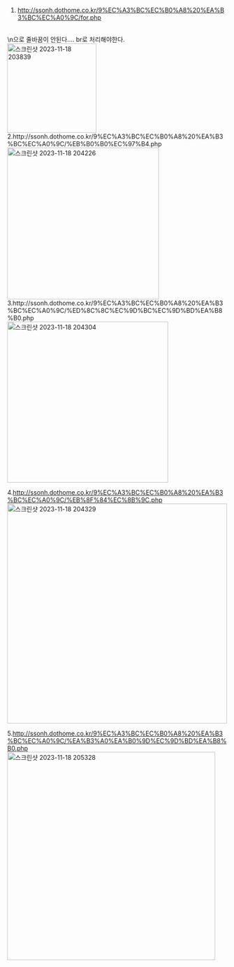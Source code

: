 1. http://ssonh.dothome.co.kr/9%EC%A3%BC%EC%B0%A8%20%EA%B3%BC%EC%A0%9C/for.php
<br>
\n으로 줄바꿈이 안된다.... br로 처리해야한다.
<br>
<img width="204" alt="스크린샷 2023-11-18 203839" src="https://github.com/Sossoh/WebP23/assets/128332587/1183ccc6-9c8a-453e-9177-fa9c02858266">
<br>
2.http://ssonh.dothome.co.kr/9%EC%A3%BC%EC%B0%A8%20%EA%B3%BC%EC%A0%9C/%EB%B0%B0%EC%97%B4.php
<br>
<img width="347" alt="스크린샷 2023-11-18 204226" src="https://github.com/Sossoh/WebP23/assets/128332587/ba04db03-35fe-43c6-8637-de1637519e8e">
<br>
3.http://ssonh.dothome.co.kr/9%EC%A3%BC%EC%B0%A8%20%EA%B3%BC%EC%A0%9C/%ED%8C%8C%EC%9D%BC%EC%9D%BD%EA%B8%B0.php
<br>
<img width="368" alt="스크린샷 2023-11-18 204304" src="https://github.com/Sossoh/WebP23/assets/128332587/770ac933-3d69-4bb7-8882-4e1793a14a98">
<br>

4.http://ssonh.dothome.co.kr/9%EC%A3%BC%EC%B0%A8%20%EA%B3%BC%EC%A0%9C/%EB%8F%84%EC%8B%9C.php
<br>
<img width="503" alt="스크린샷 2023-11-18 204329" src="https://github.com/Sossoh/WebP23/assets/128332587/53541202-86fe-4555-b15f-92acbb901e79">
<br>

5.http://ssonh.dothome.co.kr/9%EC%A3%BC%EC%B0%A8%20%EA%B3%BC%EC%A0%9C/%EA%B3%A0%EA%B0%9D%EC%9D%BD%EA%B8%B0.php
<br>
<img width="476" alt="스크린샷 2023-11-18 205328" src="https://github.com/Sossoh/WebP23/assets/128332587/d5baf42f-7e38-4a64-9ab3-7b271c199a37">
<br>
